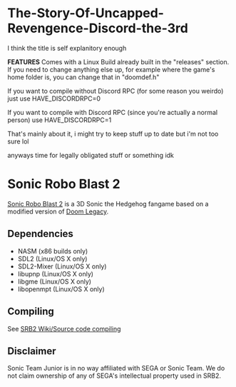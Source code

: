 # The-Story-Of-Uncapped-Revengence-Discord-the-3rd

I think the title is self explanitory enough


**FEATURES**
Comes with a Linux Build already built in the "releases" section. If you need to change anything else up, for example where the game's home folder is, you can change that in "doomdef.h"

If you want to compile without Discord RPC (for some reason you weirdo) just use HAVE_DISCORDRPC=0

If you want to compile with Discord RPC (since you're actually a normal person) use HAVE_DISCORDRPC=1

That's mainly about it, i might try to keep stuff up to date but i'm not too sure lol

anyways time for legally obligated stuff or something idk

# Sonic Robo Blast 2

[Sonic Robo Blast 2](https://srb2.org/) is a 3D Sonic the Hedgehog fangame based on a modified version of [Doom Legacy](http://doomlegacy.sourceforge.net/).

## Dependencies
- NASM (x86 builds only)
- SDL2 (Linux/OS X only)
- SDL2-Mixer (Linux/OS X only)
- libupnp (Linux/OS X only)
- libgme (Linux/OS X only)
- libopenmpt (Linux/OS X only)

## Compiling

See [SRB2 Wiki/Source code compiling](http://wiki.srb2.org/wiki/Source_code_compiling)

## Disclaimer
Sonic Team Junior is in no way affiliated with SEGA or Sonic Team. We do not claim ownership of any of SEGA's intellectual property used in SRB2.
